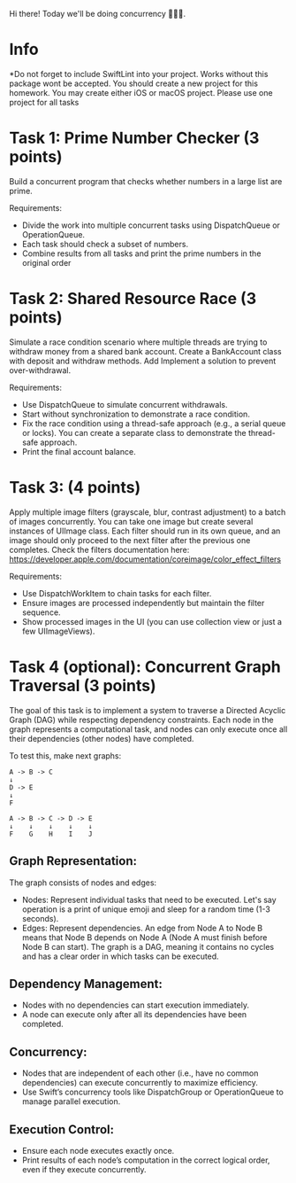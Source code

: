 Hi there!
Today we'll be doing concurrency 🙂🙂🙂. 

# Info
*Do not forget to include SwiftLint into your project. Works without this package wont be accepted. You should create a new project for this homework. You may create either iOS or macOS project.
Please use one project for all tasks

# Task 1: Prime Number Checker (3 points)
Build a concurrent program that checks whether numbers in a large list are prime.

Requirements:
* Divide the work into multiple concurrent tasks using DispatchQueue or OperationQueue.
* Each task should check a subset of numbers.
* Combine results from all tasks and print the prime numbers in the original order

# Task 2: Shared Resource Race (3 points)
Simulate a race condition scenario where multiple threads are trying to withdraw money from a shared bank account. Create a BankAccount class with deposit and withdraw methods. Add 
Implement a solution to prevent over-withdrawal.

Requirements:

* Use DispatchQueue to simulate concurrent withdrawals.
* Start without synchronization to demonstrate a race condition.
* Fix the race condition using a thread-safe approach (e.g., a serial queue or locks). You can create a separate class to demonstrate the thread-safe approach.
* Print the final account balance.

# Task 3: (4 points)
Apply multiple image filters (grayscale, blur, contrast adjustment) to a batch of images concurrently. You can take one image but create several instances of UIImage class.
Each filter should run in its own queue, and an image should only proceed to the next filter after the previous one completes.
Check the filters documentation here: https://developer.apple.com/documentation/coreimage/color_effect_filters

Requirements:

* Use DispatchWorkItem to chain tasks for each filter.
* Ensure images are processed independently but maintain the filter sequence.
* Show processed images in the UI (you can use collection view or just a few UIImageViews).

# Task 4 (optional): Concurrent Graph Traversal (3 points)
The goal of this task is to implement a system to traverse a Directed Acyclic Graph (DAG) while respecting dependency constraints. Each node in the graph represents a computational task, and nodes can only execute once all their dependencies (other nodes) have completed.

To test this, make next graphs:
```
A -> B -> C
↓
D -> E
↓
F
```

```
A -> B -> C -> D -> E
↓    ↓    ↓    ↓    ↓
F    G    H    I    J
```

## Graph Representation:
The graph consists of nodes and edges:
* Nodes: Represent individual tasks that need to be executed. Let's say operation is a print of unique emoji and sleep for a random time (1-3 seconds).
* Edges: Represent dependencies. An edge from Node A to Node B means that Node B depends on Node A (Node A must finish before Node B can start).
The graph is a DAG, meaning it contains no cycles and has a clear order in which tasks can be executed.

## Dependency Management:
* Nodes with no dependencies can start execution immediately.
* A node can execute only after all its dependencies have been completed.

## Concurrency:
* Nodes that are independent of each other (i.e., have no common dependencies) can execute concurrently to maximize efficiency.
* Use Swift’s concurrency tools like DispatchGroup or OperationQueue to manage parallel execution.

## Execution Control:
* Ensure each node executes exactly once.
* Print results of each node’s computation in the correct logical order, even if they execute concurrently.
